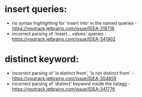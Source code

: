 # insert queries:

* no syntax highlighting for 'insert into' in the named queries - https://youtrack.jetbrains.com/issue/IDEA-318718
* incorrect parsing of 'insert... values' queries - https://youtrack.jetbrains.com/issue/IDEA-341902

# distinct keyword:

* incorrect parsing of 'is distinct from', 'is not distinct from' - https://youtrack.jetbrains.com/issue/IDEA-304859
* incorrect parsing of 'distinct' keyword inside the listagg - https://youtrack.jetbrains.com/issue/IDEA-341776

